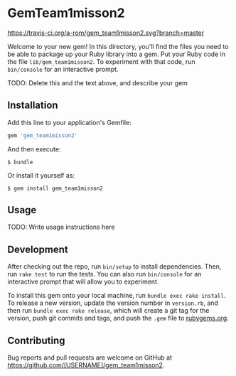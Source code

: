 # GemTeam1misson2

https://travis-ci.org/a-rom/gem_team1misson2.svg?branch=master

Welcome to your new gem! In this directory, you'll find the files you need to be able to package up your Ruby library into a gem. Put your Ruby code in the file `lib/gem_team1misson2`. To experiment with that code, run `bin/console` for an interactive prompt.

TODO: Delete this and the text above, and describe your gem

## Installation

Add this line to your application's Gemfile:

```ruby
gem 'gem_team1misson2'
```

And then execute:

    $ bundle

Or install it yourself as:

    $ gem install gem_team1misson2

## Usage

TODO: Write usage instructions here

## Development

After checking out the repo, run `bin/setup` to install dependencies. Then, run `rake test` to run the tests. You can also run `bin/console` for an interactive prompt that will allow you to experiment.

To install this gem onto your local machine, run `bundle exec rake install`. To release a new version, update the version number in `version.rb`, and then run `bundle exec rake release`, which will create a git tag for the version, push git commits and tags, and push the `.gem` file to [rubygems.org](https://rubygems.org).

## Contributing

Bug reports and pull requests are welcome on GitHub at https://github.com/[USERNAME]/gem_team1misson2.

